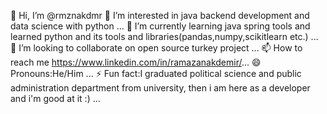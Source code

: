 👋 Hi, I’m @rmznakdmr
👀 I’m interested in java backend development and data science with python ...
🌱 I’m currently learning java spring tools and learned python and its tools and libraries(pandas,numpy,scikitlearn etc.) ...
💞️ I’m looking to collaborate on open source turkey project ...
📫 How to reach me https://www.linkedin.com/in/ramazanakdemir/...
😄 Pronouns:He/Him ...
⚡ Fun fact:I graduated political science and public administration department from university, then i am here as a developer and i'm good at it :) ...
<!---
RMZN-0/RMZN-0 is a ✨ special ✨ repository because its `README.md` (this file) appears on your GitHub profile.
You can click the Preview link to take a look at your changes.
--->
